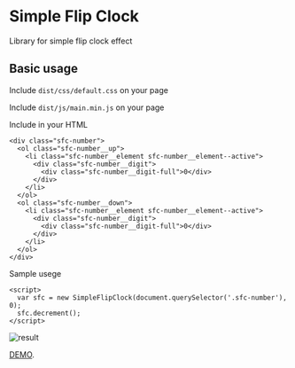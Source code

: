 # Simple Flip Clock

Library for simple flip clock effect

## Basic usage

Include `dist/css/default.css` on your page

Include `dist/js/main.min.js` on your page

Include in your HTML

    <div class="sfc-number">
      <ol class="sfc-number__up">
        <li class="sfc-number__element sfc-number__element--active">
          <div class="sfc-number__digit">
            <div class="sfc-number__digit-full">0</div>
          </div>
        </li>
      </ol>
      <ol class="sfc-number__down">
        <li class="sfc-number__element sfc-number__element--active">
          <div class="sfc-number__digit">
            <div class="sfc-number__digit-full">0</div>
          </div>
        </li>
      </ol>
    </div>

Sample usege

    <script>
      var sfc = new SimpleFlipClock(document.querySelector('.sfc-number'), 0);
      sfc.decrement();
    </script>

![result](https://i.gyazo.com/8925a6b8f2d4d82ee9b4307a25e48017.gif)

[DEMO](https://brainly.github.io/simple-flip-clock/).
